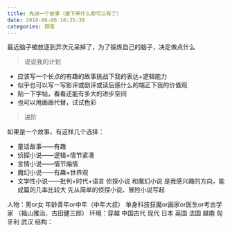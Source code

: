 ```yaml
---
title: 先讲一个故事（接下来什么都可以有了）
date: 2018-06-06 16:35:39
categories: 随笔
---
```

最近脑子被放逐到异次元呆掉了，为了锻炼自己的脑子，决定做点什么

> 说说我的计划

* 应该写一个长点的有趣的故事挑战下我的表达+逻辑能力
* 似乎也可以写一写影评或剧评或读后感什么的端正下我的价值观
* 贴一下字帖，看看还能有多大的进步空间
* 也可以用画画代替，试试色彩

> 进阶

如果是一个故事，有这样几个选择：
* 童话故事——有趣
* 侦探小说——逻辑+情节紧凑
* 言情小说——情节煽情
* 魔幻小说——有趣+世界观
* 文学性小说——批判+时代+语言
侦探小说 和魔幻小说 是我感兴趣的方向，能成篇的几率比较大
先从简单的侦探小说、冒险小说写起

人物：男or女 年龄青年or中年（中年大叔） 单身科技狂魔or画家or医生or考古学家 （福山雅治、古田健三郎）
环境：穿越 中国古代 现代 日本 英国 法国  越南 匈牙利 武汉
结构：

